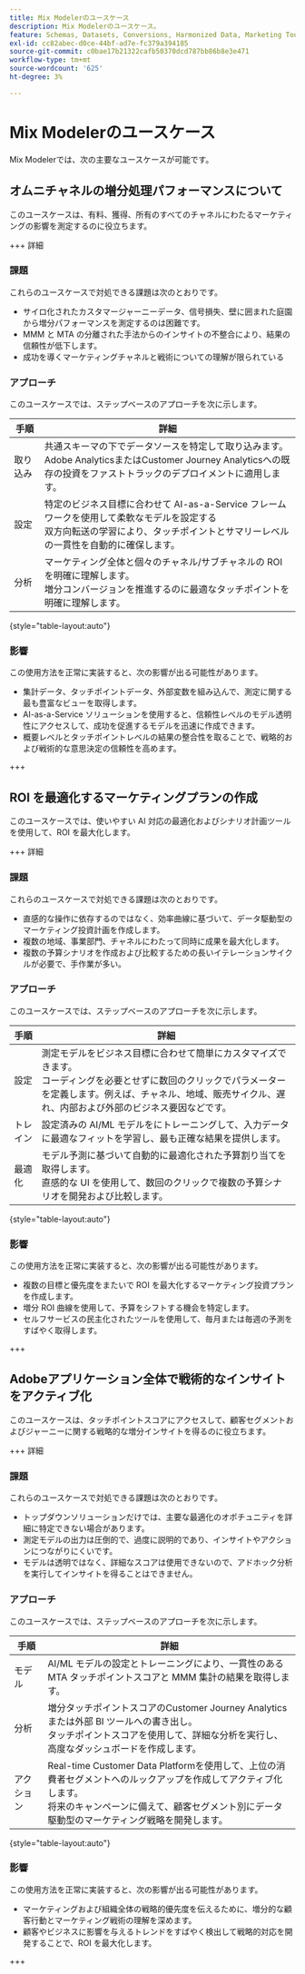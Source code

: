 ```yaml
---
title: Mix Modelerのユースケース
description: Mix Modelerのユースケース。
feature: Schemas, Datasets, Conversions, Harmonized Data, Marketing Touch Points, Models, Plans
exl-id: cc82abec-d0ce-44bf-ad7e-fc379a394185
source-git-commit: c0bae17b21322cafb50370dcd787bb86b8e3e471
workflow-type: tm+mt
source-wordcount: '625'
ht-degree: 3%

---
```


# Mix Modelerのユースケース

Mix Modelerでは、次の主要なユースケースが可能です。

## オムニチャネルの増分処理パフォーマンスについて

このユースケースは、有料、獲得、所有のすべてのチャネルにわたるマーケティングの影響を測定するのに役立ちます。

+++ 詳細

### 課題

これらのユースケースで対処できる課題は次のとおりです。

* サイロ化されたカスタマージャーニーデータ、信号損失、壁に囲まれた庭園から増分パフォーマンスを測定するのは困難です。
* MMM と MTA の分離された手法からのインサイトの不整合により、結果の信頼性が低下します。
* 成功を導くマーケティングチャネルと戦術についての理解が限られている

### アプローチ

このユースケースでは、ステップベースのアプローチを次に示します。

| 手順 | 詳細 |
|---|---|
| 取り込み | 共通スキーマの下でデータソースを特定して取り込みます。 <br/>Adobe AnalyticsまたはCustomer Journey Analyticsへの既存の投資をファストトラックのデプロイメントに適用します。 |
| 設定 | 特定のビジネス目標に合わせて AI-as-a-Service フレームワークを使用して柔軟なモデルを設定する<br/>双方向転送の学習により、タッチポイントとサマリーレベルの一貫性を自動的に確保します。 |
| 分析 | マーケティング全体と個々のチャネル/サブチャネルの ROI を明確に理解します。<br/>増分コンバージョンを推進するのに最適なタッチポイントを明確に理解します。 |

{style="table-layout:auto"}


### 影響

この使用方法を正常に実装すると、次の影響が出る可能性があります。

* 集計データ、タッチポイントデータ、外部変数を組み込んで、測定に関する最も豊富なビューを取得します。
* AI-as-a-Service ソリューションを使用すると、信頼性レベルのモデル透明性にアクセスして、成功を促進するモデルを迅速に作成できます。
* 概要レベルとタッチポイントレベルの結果の整合性を取ることで、戦略的および戦術的な意思決定の信頼性を高めます。

+++


## ROI を最適化するマーケティングプランの作成

このユースケースでは、使いやすい AI 対応の最適化およびシナリオ計画ツールを使用して、ROI を最大化します。

+++ 詳細

### 課題

これらのユースケースで対処できる課題は次のとおりです。

* 直感的な操作に依存するのではなく、効率曲線に基づいて、データ駆動型のマーケティング投資計画を作成します。
* 複数の地域、事業部門、チャネルにわたって同時に成果を最大化します。
* 複数の予算シナリオを作成および比較するための長いイテレーションサイクルが必要で、手作業が多い。


### アプローチ

このユースケースでは、ステップベースのアプローチを次に示します。

| 手順 | 詳細 |
|---|---|
| 設定 | 測定モデルをビジネス目標に合わせて簡単にカスタマイズできます。<br/>コーディングを必要とせずに数回のクリックでパラメーターを定義します。例えば、チャネル、地域、販売サイクル、遅れ、内部および外部のビジネス要因などです。 |
| トレイン | 設定済みの AI/ML モデルをにトレーニングして、入力データに最適なフィットを学習し、最も正確な結果を提供します。 |
| 最適化 | モデル予測に基づいて自動的に最適化された予算割り当てを取得します。<br/>直感的な UI を使用して、数回のクリックで複数の予算シナリオを開発および比較します。 |

{style="table-layout:auto"}


### 影響

この使用方法を正常に実装すると、次の影響が出る可能性があります。

* 複数の目標と優先度をまたいで ROI を最大化するマーケティング投資プランを作成します。
* 増分 ROI 曲線を使用して、予算をシフトする機会を特定します。
* セルフサービスの民主化されたツールを使用して、毎月または毎週の予測をすばやく取得します。

+++

<!-- This use case is not supported with initial release

## Make data-driven inflight optimizations

This use case helps you to improve ROI weekly by assessing actual and forecasted performance to make inflight improvements.

+++ Details

### Challenges

The challenges this use case addresses are:

* Campaign performance is often slow, or lacks granularity need to confidently optimize.
* Messy, non-standardized data across dozens of channels and sources drives slow time to insight.
* No democratized access to tools and overreliance on select experts or external vendors, increasing turnaround times.



### Approach

The step based approach for this use case:

| Step | Details |
|---|---|
| Ingest | Ingest data in common schemas for easy model refreshes and reusability across Experience Platform applications.<br/>Streamline data piping, cleaning & QA with automated harmonization tools. |
| Refresh | Build and refresh AI/ML  models using a user-friendly, self-service platform.<br/>Get new results, including historic and forecasted ROIs by channel, on a weekly or monthly basis. |
| Optimize | Make rapid inflight optimizations by shifting spend across channels based on measured performance. |

{style="table-layout:auto"}


### Impact 

Successful implementation of this use can have the following impact:

* Maximize speed, scalability, and usability across measurement & analytic use cases with standardized data schemas and common data foundation.
* Rapidly make weekly or monthly inflight optimizations and maximize ROI with data-driven spend shifts that reflect best forecasted ROIs.

+++

-->

## Adobeアプリケーション全体で戦術的なインサイトをアクティブ化

このユースケースは、タッチポイントスコアにアクセスして、顧客セグメントおよびジャーニーに関する戦略的な増分インサイトを得るのに役立ちます。

+++ 詳細

### 課題

これらのユースケースで対処できる課題は次のとおりです。

* トップダウンソリューションだけでは、主要な最適化のオポチュニティを詳細に特定できない場合があります。
* 測定モデルの出力は圧倒的で、過度に説明的であり、インサイトやアクションにつながりにくいです。
* モデルは透明ではなく、詳細なスコアは使用できないので、アドホック分析を実行してインサイトを得ることはできません。


### アプローチ

このユースケースでは、ステップベースのアプローチを次に示します。

| 手順 | 詳細 |
|---|---|
| モデル | AI/ML モデルの設定とトレーニングにより、一貫性のある MTA タッチポイントスコアと MMM 集計の結果を取得します。 |
| 分析 | 増分タッチポイントスコアのCustomer Journey Analyticsまたは外部 BI ツールへの書き出し。<br/>タッチポイントスコアを使用して、詳細な分析を実行し、高度なダッシュボードを作成します。 |
| アクション | Real-time Customer Data Platformを使用して、上位の消費者セグメントへのルックアップを作成してアクティブ化します。<br/>将来のキャンペーンに備えて、顧客セグメント別にデータ駆動型のマーケティング戦略を開発します。 |

{style="table-layout:auto"}


### 影響

この使用方法を正常に実装すると、次の影響が出る可能性があります。

* マーケティングおよび組織全体の戦略的優先度を伝えるために、増分的な顧客行動とマーケティング戦術の理解を深めます。
* 顧客やビジネスに影響を与えるトレンドをすばやく検出して戦略的対応を開発することで、ROI を最大化します。


+++
